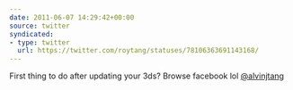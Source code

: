 ```yaml
---
date: 2011-06-07 14:29:42+00:00
source: twitter
syndicated:
- type: twitter
  url: https://twitter.com/roytang/statuses/78106363691143168/
---
```


First thing to do after updating your 3ds? Browse facebook lol [@alvinjtang](https://twitter.com/alvinjtang/)
